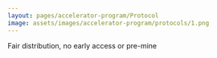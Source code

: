 ```yaml
---
layout: pages/accelerator-program/Protocol
image: assets/images/accelerator-program/protocols/1.png
---
```


Fair distribution, no early access or pre-mine
